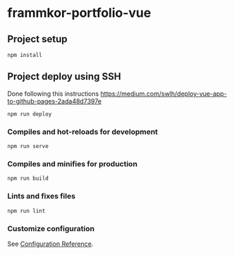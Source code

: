 # frammkor-portfolio-vue

## Project setup
```
npm install
```

## Project deploy using SSH
Done following this instructions https://medium.com/swlh/deploy-vue-app-to-github-pages-2ada48d7397e
```
npm run deploy
```

### Compiles and hot-reloads for development
```
npm run serve
```

### Compiles and minifies for production
```
npm run build
```

### Lints and fixes files
```
npm run lint
```

### Customize configuration
See [Configuration Reference](https://cli.vuejs.org/config/).
